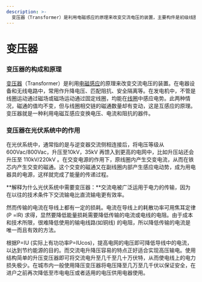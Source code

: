 ```yaml
---
description: >-
  变压器（Transformer）是利用电磁感应的原理来改变交流电压的装置，主要构件是初级线圈、次级线圈和铁芯（磁芯）。主要功能有：电压变换、电流变换、阻抗变换、隔离、稳压（磁饱和变压器）等。
---
```


# 变压器

### 变压器的构成和原理

[变压器](https://baike.baidu.com/item/%E5%8F%98%E5%8E%8B%E5%99%A8/565082?fromModule=lemma-qiyi\_sense-lemma)（Transformer）是利用[电磁感应](https://baike.baidu.com/item/%E7%94%B5%E7%A3%81%E6%84%9F%E5%BA%94/634847?fromModule=lemma\_inlink)的原理来改变交流电压的装置。在电器设备和无线电路中，常用作升降电压、匹配阻抗、安全隔离等。在发电机中，不管是线圈运动通过磁场或磁场运动通过固定线圈，均能在[线圈](https://baike.baidu.com/item/%E7%BA%BF%E5%9C%88/6244981?fromModule=lemma\_inlink)中感应电势。此两种情况，磁通的值均不变，但与线圈相交链的磁通数量却有变动，这是互感应的原理。变压器就是一种利用电磁互感应变换电压、电流和阻抗的器件。

### 变压器在光伏系统中的作用

在光伏系统中，通常指的是与逆变器交流侧相连接后，将电压等级从 600Vac/800Vac，升压至10kV，35kV 再馈入到更高的电网中，比如升压站还会升压至 110kV/220kV 。在交变电源的作用下，原线圈内产生交变电流，从而在铁芯内产生交变的磁通。这个交变的磁通又在副线圈内部产生感应电动势，成为用电器具的电源，这样就完成了能量的传递过程。

**解释为什么光伏系统中需要变压器：**交流电被广泛运用于电力的传输，因为在以往的技术条件下交流输电比直流输电更有效率。

然而传输的电流在导线上都有一定的损耗。电流在导线上的耗散功率可用焦耳定律 (P =lR) 求得，显然要降低能量损耗需要降低传输的电流或电线的电阻。由于成本和技术所限，很难降低使用的输电线路(如铜线) 的电阻，所以降低传输的电流是唯一而且有效的方法。

根据P=IU (实际上有功功率P=IUcos)，提高电网的电压即可降低导线中的电流，以达到节约能源的目的。而交流电升降压容易的特点正好适合实现高压输电。使用结构简单的升压变压器即可将交流电升至几千至几十万伏特，从而使电线上的电力损失极少。在城市内一般使用降压变压器将电压降至几万至几千伏以保证安全，在进户之前再次降低至市电电压或者适用的电压供用电器使用。
